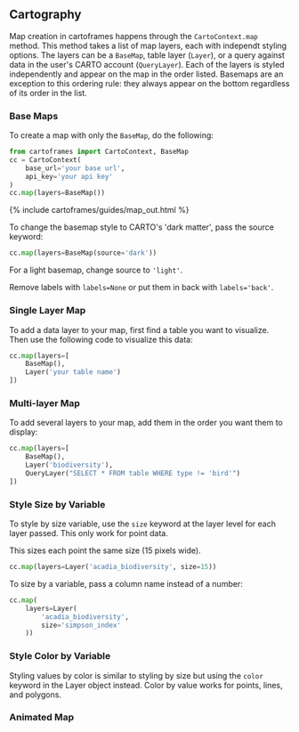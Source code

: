 ## Cartography

Map creation in cartoframes happens through the `CartoContext.map` method. This method takes a list of map layers, each with independt styling options. The layers can be a `BaseMap`, table layer (`Layer`), or a query against data in the user's CARTO account (`QueryLayer`). Each of the layers is styled independently and appear on the map in the order listed. Basemaps are an exception to this ordering rule: they always appear on the bottom regardless of its order in the list.

### Base Maps

To create a map with only the `BaseMap`, do the following:

```python
from cartoframes import CartoContext, BaseMap
cc = CartoContext(
    base_url='your base url',
    api_key='your api key'
)
cc.map(layers=BaseMap())
```
{% include cartoframes/guides/map_out.html %}

To change the basemap style to CARTO's 'dark matter', pass the source keyword:

```python
cc.map(layers=BaseMap(source='dark'))
```

For a light basemap, change source to `'light'`.

Remove labels with `labels=None` or put them in back with `labels='back'`.

### Single Layer Map

To add a data layer to your map, first find a table you want to visualize. Then use the following code to visualize this data:

```python
cc.map(layers=[
    BaseMap(),
    Layer('your table name')
])
```

### Multi-layer Map

To add several layers to your map, add them in the order you want them to display:


```python
cc.map(layers=[
    BaseMap(),
    Layer('biodiversity'),
    QueryLayer("SELECT * FROM table WHERE type != 'bird'")
])
```

### Style Size by Variable

To style by size variable, use the `size` keyword at the layer level for each layer passed. This only work for point data.

This sizes each point the same size (15 pixels wide).
```python
cc.map(layers=Layer('acadia_biodiversity', size=15))
```

To size by a variable, pass a column name instead of a number:

```python
cc.map(
    layers=Layer(
        'acadia_biodiversity',
        size='simpson_index'
    ))
```


### Style Color by Variable

Styling values by color is similar to styling by size but using the `color` keyword in the Layer object instead. Color by value works for points, lines, and polygons.

### Animated Map
